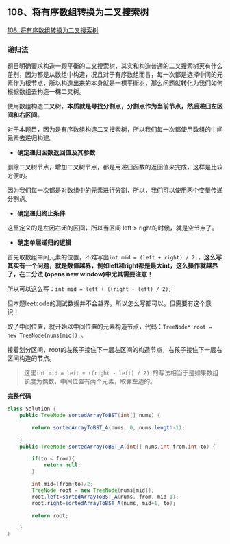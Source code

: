 ## 108、将有序数组转换为二叉搜索树

[108. 将有序数组转换为二叉搜索树](https://leetcode-cn.com/problems/convert-sorted-array-to-binary-search-tree/)

### 递归法

题目明确要求构造一颗平衡的二叉搜索树，其实和构造普通的二叉搜索树灭有什么差别，因为都是从数组中构造，况且对于有序数组而言，每一次都是选择中间的元素作为根节点，所以构造出来的本身就是一棵平衡树，那么问题就转化为我们如何根据数组去构造一棵二叉树。

使用数组构造二叉树，**本质就是寻找分割点，分割点作为当前节点，然后递归左区间和右区间**。

对于本题目，因为是有序数组构造二叉搜索树，所以我们每一次都使用数组的中间元素去递归构建。

- **确定递归函数返回值及其参数**

删除二叉树节点，增加二叉树节点，都是用递归函数的返回值来完成，这样是比较方便的。

因为我们每一次都是对数组中的元素进行分割，所以，我们可以使用两个变量传递分割点。

- **确定递归终止条件**

这里定义的是左闭右闭的区间，所以当区间 left > right的时候，就是空节点了。

- **确定单层递归的逻辑**

首先取数组中间元素的位置，不难写出`int mid = (left + right) / 2;`，**这么写其实有一个问题，就是数值越界，例如left和right都是最大int，这么操作就越界了，在二分法 (opens new window)中尤其需要注意！**

所以可以这么写：`int mid = left + ((right - left) / 2);`

但本题leetcode的测试数据并不会越界，所以怎么写都可以。但需要有这个意识！

取了中间位置，就开始以中间位置的元素构造节点，代码：`TreeNode* root = new TreeNode(nums[mid]);`。

接着划分区间，root的左孩子接住下一层左区间的构造节点，右孩子接住下一层右区间构造的节点。

> 这里`int mid = left + ((right - left) / 2);`的写法相当于是如果数组长度为偶数，中间位置有两个元素，取靠左边的。

**完整代码**

~~~ java
class Solution {
    public TreeNode sortedArrayToBST(int[] nums) {

        return sortedArrayToBST_A(nums, 0, nums.length-1);

    }
    public TreeNode sortedArrayToBST_A(int[] nums,int from,int to) {

        if(to < from){
            return null;
        }

        int mid=(from+to)/2;
        TreeNode root = new TreeNode(nums[mid]);
        root.left=sortedArrayToBST_A(nums, from, mid-1);
        root.right=sortedArrayToBST_A(nums, mid+1, to);

        return root;

    }
}
~~~

